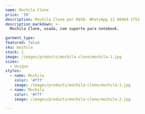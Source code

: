 ```yaml
---
name: Mochila Clone
price: '20'
description: Mochila Clone por R$50. WhatsApp 11 96964-1752
description_markdown: >-
  Mochila Clone, usada, com suporte para notebook.

garment_type:
featured: false
sku: mochila
stock: 1
image: /images/products/mochila-clone/mochila-1.jpg
sizes:
  - Unique
styles:
  - name: Mochila
    color: '#fff'
    image: /images/products/mochila-clone/mochila-1.jpg
  - name: Mochila
    color: '#fff'
    image: /images/products/mochila-clone/mochila-2.jpg

---
```

